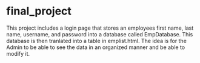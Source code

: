 # final_project
This project includes a login page that stores an employees first name, last name, username, and password into a database called EmpDatabase. This database is then tranlated into a table in emplist.html. The idea is for the Admin to be able to see the data in an organized manner and be able to modify it.
